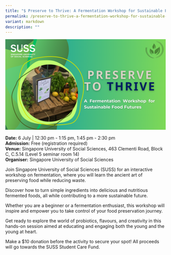 ```yaml
---
title: "$ Preserve to Thrive: A Fermentation Workshop for Sustainable Food Futures"
permalink: /preserve-to-thrive-a-fermentation-workshop-for-sustainable-food-futures/
variant: markdown
description: ""
---
```

![Preserve to Thrive](/images/Workshop%20&amp;%20Talks/Preserve_to_Thrive_A_Fermentation_Workshop_for_Sustainable_Food_Futures.png)

**Date:** 6 July | 12:30 pm - 1:15 pm, 1:45 pm - 2:30 pm<br>
**Admission:** Free (registration required) <br>
**Venue:** Singapore University of Social Sciences, 463 Clementi Road, Block C, C.5.14 (Level 5 seminar room 14)<br>
**Organiser:** Singapore University of Social Sciences

Join Singapore University of Social Sciences (SUSS) for an interactive workshop on fermentation, where you will learn the ancient art of preserving food while reducing waste. 

Discover how to turn simple ingredients into delicious and nutritious fermented foods, all while contributing to a more sustainable future. 

Whether you are a beginner or a fermentation enthusiast, this workshop will inspire and empower you to take control of your food preservation journey. 

Get ready to explore the world of probiotics, flavours, and creativity in this hands-on session aimed at educating and engaging both the young and the young at heart.&nbsp;

Make a $10 donation before the activity to secure your spot! All proceeds will go towards the SUSS Student Care Fund.

<a class="btn-link" target="_blank" href="https://www.eventbrite.sg/e/workshop-preserve-to-thrive-tickets-881766596627">
	<img src="/images/gogreensg_website-32.png">
</a>

<style>
	.btn-link {
		display: none;
	}
	a.btn-link[target="_blank"]:after {
	display: none;
}
	.btn-link > img {
		width: 100%;
	}
</style>